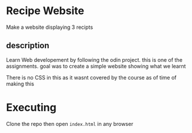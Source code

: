 # Recipe Website
Make a website displaying 3 recipts

## description
Learn Web developement by following the odin project.
this is one of the assignments. goal was to create a simple website showing what we learnt 

There is no CSS in this as it wasnt covered by the course as of time of making this

# Executing
Clone the repo then open `index.html` in any browser